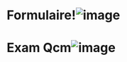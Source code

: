 # Formulaire!![image](https://user-images.githubusercontent.com/116294519/204633473-dcb2ca13-3059-4103-b279-3667d8dab343.png)
# Exam Qcm![image](https://user-images.githubusercontent.com/116294519/204358389-05e41f4e-5a62-4322-90e6-ef57e63a2658.png)
